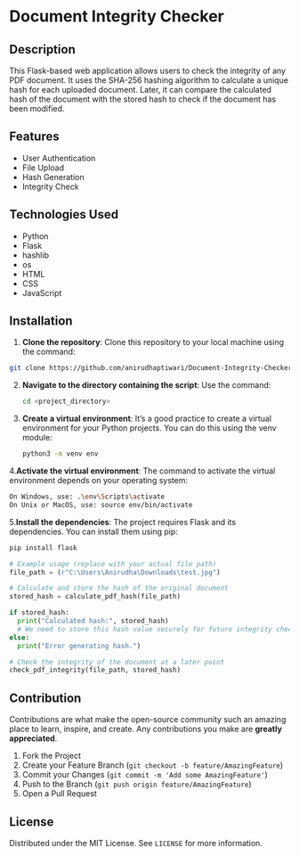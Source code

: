 # Document Integrity Checker

## Description
This Flask-based web application allows users to check the integrity of any PDF document. It uses the SHA-256 hashing algorithm to calculate a unique hash for each uploaded document. Later, it can compare the calculated hash of the document with the stored hash to check if the document has been modified.

## Features
- User Authentication
- File Upload
- Hash Generation
- Integrity Check

## Technologies Used
- Python
- Flask
- hashlib
- os
- HTML
- CSS
- JavaScript

## Installation

1. **Clone the repository**: Clone this repository to your local machine using the command:
```bash
git clone https://github.com/anirudhaptiwari/Document-Integrity-Checker.git
```

2. **Navigate to the directory containing the script**: Use the command:
   ```bash
   cd <project_directory>
   ```
3. **Create a virtual environment**: It’s a good practice to create a virtual environment for your Python projects. You can do this using the venv module:
   ```bash
   python3 -m venv env
   ```
4.**Activate the virtual environment**: The command to activate the virtual environment depends on your operating system:
```bash
On Windows, use: .\env\Scripts\activate
On Unix or MacOS, use: source env/bin/activate
```
5.**Install the dependencies**: The project requires Flask and its dependencies. You can install them using pip:
```bash
pip install flask
```

```python
# Example usage (replace with your actual file path)
file_path = (r"C:\Users\Anirudha\Downloads\test.jpg") 

# Calculate and store the hash of the original document
stored_hash = calculate_pdf_hash(file_path)

if stored_hash:
  print("Calculated hash:", stored_hash)
  # We need to store this hash value securely for future integrity checks
else:
  print("Error generating hash.")

# Check the integrity of the document at a later point
check_pdf_integrity(file_path, stored_hash)
```

## Contribution

Contributions are what make the open-source community such an amazing place to learn, inspire, and create. Any contributions you make are **greatly appreciated**.

1. Fork the Project
2. Create your Feature Branch (`git checkout -b feature/AmazingFeature`)
3. Commit your Changes (`git commit -m 'Add some AmazingFeature'`)
4. Push to the Branch (`git push origin feature/AmazingFeature`)
5. Open a Pull Request

## License

Distributed under the MIT License. See `LICENSE` for more information.


